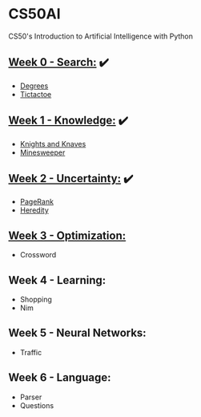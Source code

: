 # CS50AI

CS50's Introduction to Artificial Intelligence with Python

## [Week 0 - Search:](https://github.com/itsmihirrao/CS50AI/blob/master/LectureNotes/Week0_Search.md) ✔️

- [Degrees](https://github.com/itsmihirrao/CS50AI/tree/master/Week0_Search/degrees)
- [Tictactoe](https://github.com/itsmihirrao/CS50AI/tree/master/Week0_Search/tictactoe)

## [Week 1 - Knowledge:](https://github.com/itsmihirrao/CS50AI/blob/master/LectureNotes/Week1_Knowledge.md) ✔️

- [Knights and Knaves](https://github.com/itsmihirrao/CS50AI/tree/master/Week1_Knowledge/knights)
- [Minesweeper](https://github.com/itsmihirrao/CS50AI/tree/master/Week1_Knowledge/minesweeper)

## [Week 2 - Uncertainty:](https://github.com/itsmihirrao/CS50AI/blob/master/LectureNotes/Week2_Uncertainty.md) ✔️

- [PageRank](https://github.com/itsmihirrao/CS50AI/tree/master/Week2_Uncertainty/pagerank)
- [Heredity](https://github.com/itsmihirrao/CS50AI/tree/master/Week2_Uncertainty/heredity)

## [Week 3 - Optimization:](https://github.com/itsmihirrao/CS50AI/blob/master/LectureNotes/Week3_Optimization.md)

- Crossword

## Week 4 - Learning:

- Shopping
- Nim

## Week 5 - Neural Networks:

- Traffic

## Week 6 - Language:

- Parser
- Questions